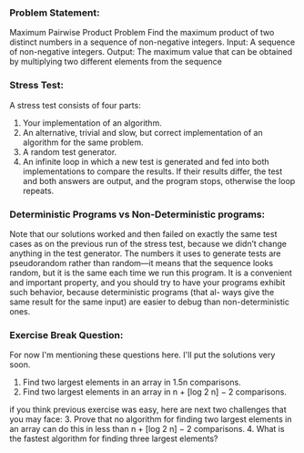 ### Problem Statement:

Maximum Pairwise Product Problem
Find the maximum product of two distinct numbers
in a sequence of non-negative integers.
Input: A sequence of non-negative
integers.
Output: The maximum value that
can be obtained by multiplying
two different elements from the sequence


### Stress Test:
A stress test consists of four parts:
1. Your implementation of an algorithm.
2. An alternative, trivial and slow, but correct implementation of an
algorithm for the same problem.
3. A random test generator.
4. An infinite loop in which a new test is generated and fed into both
implementations to compare the results. If their results differ, the
test and both answers are output, and the program stops, otherwise
the loop repeats.


### Deterministic Programs vs Non-Deterministic programs:
Note that our solutions worked and then failed on exactly the same
test cases as on the previous run of the stress test, because we didn’t
change anything in the test generator. The numbers it uses to generate
tests are pseudorandom rather than random—it means that the sequence
looks random, but it is the same each time we run this program. It is
a convenient and important property, and you should try to have your
programs exhibit such behavior, because deterministic programs (that al-
ways give the same result for the same input) are easier to debug than
non-deterministic ones.


### Exercise Break Question:
For now I'm mentioning these questions here. I'll put the solutions very soon.

1. Find two largest elements in an array in 1.5n comparisons.
2. Find two largest elements in an array in n + [log 2 n] − 2 comparisons.

if you think previous exercise was easy, here are next two challenges that you may face:
3. Prove that no algorithm for finding two largest elements in an array can do this in less than n + [log 2 n] − 2 comparisons.
4. What is the fastest algorithm for finding three largest elements?
